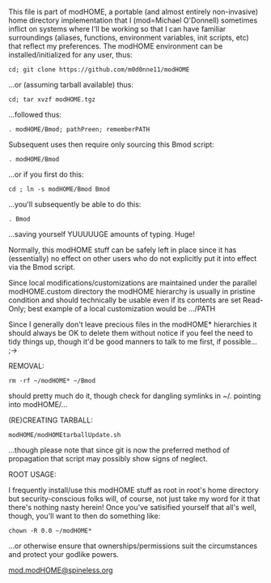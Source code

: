  This file is part of modHOME, a portable (and almost entirely
 non-invasive) home directory implementation that I (mod=Michael
 O'Donnell) sometimes inflict on systems where I'll be working
 so that I can have familiar surroundings (aliases, functions,
 environment variables, init scripts, etc) that reflect my
 preferences.  The modHOME environment can be installed/initialized
 for any user, thus:

    cd; git clone https://github.com/m0d0nne11/modHOME

 ...or (assuming tarball available) thus:

    cd; tar xvzf modHOME.tgz

 ...followed thus:

    . modHOME/Bmod; pathPreen; rememberPATH

 Subsequent uses then require only sourcing this Bmod script:

    . modHOME/Bmod

 ...or if you first do this:

    cd ; ln -s modHOME/Bmod Bmod

 ...you'll subsequently be able to do this:

    . Bmod

 ...saving yourself YUUUUUGE amounts of typing.  Huge!

 Normally, this modHOME stuff can be safely left in place since it
 has (essentially) no effect on other users who do not explicitly
 put it into effect via the Bmod script.

 Since local modifications/customizations are maintained under the
 parallel modHOME.custom directory the modHOME hierarchy is usually
 in pristine condition and should technically be usable even if its
 contents are set Read-Only; best example of a local customization
 would be .../PATH

 Since I generally don't leave precious files in the modHOME*
 hierarchies it should always be OK to delete them without notice
 if you feel the need to tidy things up, though it'd be good manners
 to talk to me first, if possible...  ;->

 REMOVAL:

    rm -rf ~/modHOME* ~/Bmod

 should pretty much do it, though check for dangling symlinks in ~/.
 pointing into modHOME/...

 (RE)CREATING TARBALL:

    modHOME/modHOMEtarballUpdate.sh

 ...though please note that since git is now the preferred method
 of propagation that script may possibly show signs of neglect.

 ROOT USAGE:

 I frequently install/use this modHOME stuff as root in root's
 home directory but security-conscious folks will, of course,
 not just take my word for it that there's nothing nasty herein!
 Once you've satisified yourself that all's well, though, you'll
 want to then do something like:

    chown -R 0.0 ~/modHOME*

 ...or otherwise ensure that ownerships/permissions suit the
 circumstances and protect your godlike powers.

 mod.modHOME@spineless.org
